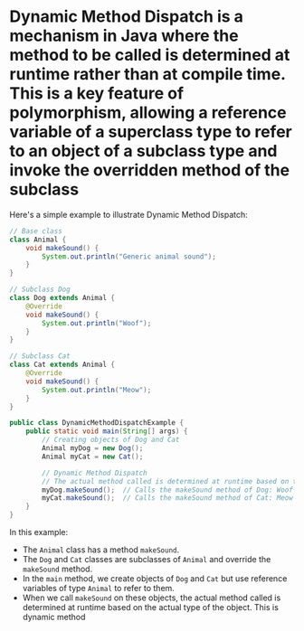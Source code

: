 # Dynamic Method Dispatch is a mechanism in Java where the method to be called is determined at runtime rather than at compile time. This is a key feature of polymorphism, allowing a reference variable of a superclass type to refer to an object of a subclass type and invoke the overridden method of the subclass

Here's a simple example to illustrate Dynamic Method Dispatch:

```java
// Base class
class Animal {
    void makeSound() {
        System.out.println("Generic animal sound");
    }
}

// Subclass Dog
class Dog extends Animal {
    @Override
    void makeSound() {
        System.out.println("Woof");
    }
}

// Subclass Cat
class Cat extends Animal {
    @Override
    void makeSound() {
        System.out.println("Meow");
    }
}

public class DynamicMethodDispatchExample {
    public static void main(String[] args) {
        // Creating objects of Dog and Cat
        Animal myDog = new Dog();
        Animal myCat = new Cat();

        // Dynamic Method Dispatch
        // The actual method called is determined at runtime based on the type of the object.
        myDog.makeSound();  // Calls the makeSound method of Dog: Woof
        myCat.makeSound();  // Calls the makeSound method of Cat: Meow
    }
}
```

In this example:

- The `Animal` class has a method `makeSound`.
- The `Dog` and `Cat` classes are subclasses of `Animal` and override the `makeSound` method.
- In the `main` method, we create objects of `Dog` and `Cat` but use reference variables of type `Animal` to refer to them.
- When we call `makeSound` on these objects, the actual method called is determined at runtime based on the actual type of the object. This is dynamic method
